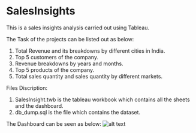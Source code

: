 # SalesInsights
This is a sales insights analysis carried out using Tableau.

The Task of the projects can be listed out as below:
1) Total Revenue and its breakdowns by different cities in India.
2) Top 5 customers of the company.
3) Revenue breakdowns by years and months.
4) Top 5 products of the company.
5) Total sales quantity and sales quantity by different markets.

Files Discription:
1) SalesInsight.twb is the tableau workbook which contains all the sheets and the dashboard.
2) db_dump.sql is the file which contains the dataset.

The Dashboard can be seen as below:
![alt text]()
